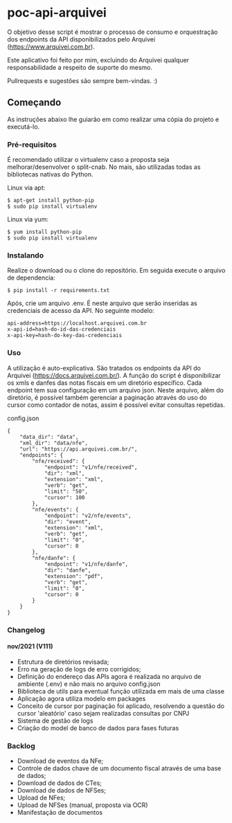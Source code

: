 # poc-api-arquivei

O objetivo desse script é mostrar o processo de consumo e orquestração dos endpoints da API disponibilizados pelo Arquivei (https://www.arquivei.com.br).

Este aplicativo foi feito por mim, excluindo do Arquivei qualquer responsabilidade a respeito de suporte do mesmo.

Pullrequests e sugestões são sempre bem-vindas. :) 

## Começando

As instruções abaixo lhe guiarão em como realizar uma cópia do projeto e executá-lo.


### Pré-requisitos

É recomendado utilizar o virtualenv caso a proposta seja melhorar/desenvolver o split-cnab. No mais, são utilizadas 
todas as bibliotecas nativas do Python.

Linux via apt:
```
$ apt-get install python-pip
$ sudo pip install virtualenv
```

Linux via yum:
```
$ yum install python-pip
$ sudo pip install virtualenv
```

### Instalando

Realize o download ou o clone do repositório. Em seguida execute o arquivo de dependencia:

```
$ pip install -r requirements.txt
```

Após, crie um arquivo .env. É neste arquivo que serão inseridas as credenciais de acesso da API. No seguinte modelo:

```
api-address=https://localhost.arquivei.com.br
x-api-id=hash-do-id-das-credenciais
x-api-key=hash-do-key-das-credenciais
```


### Uso

A utilização é auto-explicativa. São tratados os endpoints da API do Arquivei (https://docs.arquivei.com.br/). A função do script é disponibilizar os xmls e danfes das notas fiscais em um diretório específico. Cada endpoint tem sua configuração em um arquivo json. Neste arquivo, além do diretório, é possível também gerenciar a paginação através do uso do cursor como contador de notas, assim é possível evitar consultas repetidas.

config.json
```
{
    "data_dir": "data",
    "xml_dir": "data/nfe",
    "url": "https://api.arquivei.com.br/",
    "endpoints": {
        "nfe/received": {
            "endpoint": "v1/nfe/received",
            "dir": "xml",
            "extension": "xml",
            "verb": "get",
            "limit": "50",
            "cursor": 100
        },
        "nfe/events": {
            "endpoint": "v2/nfe/events",
            "dir": "event",
            "extension": "xml",
            "verb": "get",
            "limit": "0",
            "cursor": 0
        },
        "nfe/danfe": {
            "endpoint": "v1/nfe/danfe",
            "dir": "danfe",
            "extension": "pdf",
            "verb": "get",
            "limit": "0",
            "cursor": 0
        }
    }
}
```

### Changelog
#### nov/2021 (V111)
- Estrutura de diretórios revisada;
- Erro na geração de logs de erro corrigidos;
- Definição do endereço das APIs agora é realizada no arquivo de ambiente (.env) e não mais no arquivo config.json
- Biblioteca de utils para eventual função utilizada em mais de uma classe
- Aplicação agora utiliza modelo em packages
- Conceito de cursor por paginação foi aplicado, resolvendo a questão do cursor 'aleatório' caso sejam realizadas consultas por CNPJ
- Sistema de gestão de logs
- Criação do model de banco de dados para fases futuras
### Backlog

- Download de eventos da NFe;
- Controle de dados chave de um documento fiscal através de uma base de dados;
- Download de dados de CTes;
- Download de dados de NFSes;
- Upload de NFes;
- Upload de NFSes (manual, proposta via OCR)
- Manifestação de documentos